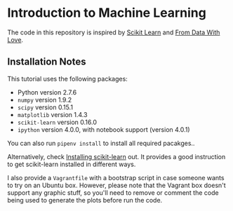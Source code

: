 # Introduction to Machine Learning

The code in this repository is inspired by [Scikit
Learn](http://scikit-learn.org/) and [From Data With
Love](http://fromdatawithlove.thegovans.us/2013/05/clustering-using-scikit-learn.html).

## Installation Notes

This tutorial uses the following packages:

- Python version 2.7.6
- `numpy` version 1.9.2
- `scipy` version 0.15.1
- `matplotlib` version 1.4.3
- `scikit-learn` version 0.16.0
- `ipython` version 4.0.0, with notebook support (version 4.0.1)

You can also run `pipenv install` to install all required pacakges..

Alternatively, check [Installing
scikit-learn](http://scikit-learn.org/dev/install.html) out. It provides a good
instruction to get scikit-learn installed in different ways.

I also provide a `Vagrantfile` with a bootstrap script in case someone wants to
try on an Ubuntu box. However, please note that the Vagrant box doesn't support
any graphic stuff, so you'll need to remove or comment the code being used to
generate the plots before run the code.

